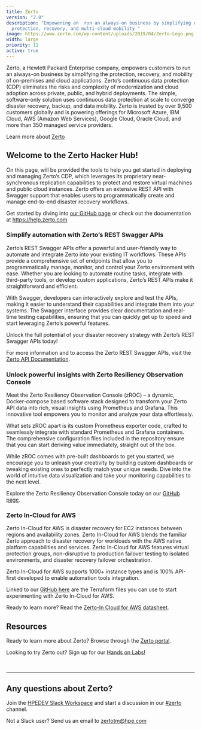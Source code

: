 ```yaml
---
title: Zerto
version: "2.0"
description: "Empowering an  run an always-on business by simplifying data
  protection, recovery, and multi-cloud mobility "
image: https://www.zerto.com/wp-content/uploads/2019/04/Zerto-Logo.png
width: large
priority: 11
active: true
---
```

Zerto, a Hewlett Packard Enterprise company, empowers customers to run an always-on business by simplifying the protection, recovery, and mobility of on-premises and cloud applications. Zerto’s continuous data protection (CDP) eliminates the risks and complexity of modernization and cloud adoption across private, public, and hybrid deployments. The simple, software-only solution uses continuous data protection at scale to converge disaster recovery, backup, and data mobility. Zerto is trusted by over 9,500 customers globally and is powering offerings for Microsoft Azure, IBM Cloud, AWS (Amazon Web Services), Google Cloud, Oracle Cloud, and more than 350 managed service providers.  

Learn more about [Zerto](https://www.hpe.com/us/en/zerto.html)

## Welcome to the Zerto Hacker Hub!

On this page, will be provided the tools to help you get started in deploying and managing Zerto’s CDP, which leverages its proprietary near-synchronous replication capabilities to protect and restore virtual machines and public cloud instances. Zerto offers an extensive REST API with Swagger support that enables users to programmatically create and manage end-to-end disaster recovery workflows.  

Get started by diving into [our GitHub page](https://github.com/ZertoPublic) or check out the documentation at <https://help.zerto.com>

### Simplify automation with Zerto’s REST Swagger APIs

Zerto’s REST Swagger APIs offer a powerful and user-friendly way to automate and integrate Zerto into your existing IT workflows. These APIs provide a comprehensive set of endpoints that allow you to programmatically manage, monitor, and control your Zerto environment with ease. Whether you are looking to automate routine tasks, integrate with third-party tools, or develop custom applications, Zerto’s REST APIs make it straightforward and efficient.

With Swagger, developers can interactively explore and test the APIs, making it easier to understand their capabilities and integrate them into your systems. The Swagger interface provides clear documentation and real-time testing capabilities, ensuring that you can quickly get up to speed and start leveraging Zerto’s powerful features.

Unlock the full potential of your disaster recovery strategy with Zerto’s REST Swagger APIs today!

For more information and to access the Zerto REST Swagger APIs, visit the [Zerto API Documentation](https://help.zerto.com/category/ZVM_REST_API_Swagger).

### Unlock powerful insights with Zerto Resiliency Observation Console

Meet the Zerto Resiliency Observation Console (zROC) – a dynamic, Docker-compose based software stack designed to transform your Zerto API data into rich, visual insights using Prometheus and Grafana. This innovative tool empowers you to monitor and analyze your data effortlessly.

What sets zROC apart is its custom Prometheus exporter code, crafted to seamlessly integrate with standard Prometheus and Grafana containers. The comprehensive configuration files included in the repository ensure that you can start deriving value immediately, straight out of the box.

While zROC comes with pre-built dashboards to get you started, we encourage you to unleash your creativity by building custom dashboards or tweaking existing ones to perfectly match your unique needs. Dive into the world of intuitive data visualization and take your monitoring capabilities to the next level.

Explore the Zerto Resiliency Observation Console today on our [GitHub page](https://github.com/ZertoPublic/zroc).

### Zerto In-Cloud for AWS

Zerto In-Cloud for AWS is disaster recovery for EC2 instances between regions and availability zones. Zerto In-Cloud for AWS blends the familiar Zerto approach to disaster recovery for workloads with the AWS native platform capabilities and services. Zerto In-Cloud for AWS features virtual protection groups, non-disruptive to production failover testing to isolated environments, and disaster recovery failover orchestration. 

Zerto In-Cloud for AWS supports 1000+ instance types and is 100% API-first developed to enable automation tools integration. 

Linked to our [GitHub here](https://github.com/ZertoPublic/ZIC-AWS) are the Terraform files you can use to start experimenting with Zerto In-Cloud for AWS.  

Ready to learn more? Read the [Zerto-In Cloud for AWS datasheet](https://www.zerto.com/wp-content/uploads/2021/11/Zerto-In-Cloud-for-AWS-Data-Sheet.pdf).

## Resources

Ready to learn more about Zerto? Browse through the [Zerto portal](https://www.zerto.com/).

Looking to try Zerto out? Sign up for our [Hands on Labs! ](https://www.zerto.com/myzerto/labs)

<br />

- - -

## Any questions about Zerto?

Join the [HPEDEV Slack Workspace](https://slack.hpedev.io/) and start a discussion in our [\#zerto](https://hpedev.slack.com/archives/C03J3EGDDM0) channel.

Not a Slack user? Send us an email to zertotm@hpe.com